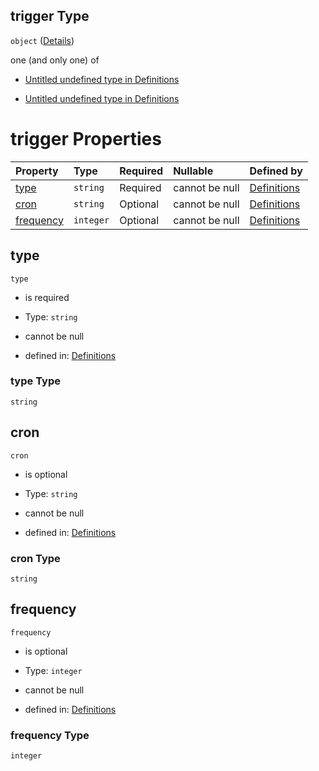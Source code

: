 ## trigger Type

`object` ([Details](definitions-definitions-autotask-properties-trigger.md))

one (and only one) of

*   [Untitled undefined type in Definitions](definitions-definitions-autotask-properties-trigger-oneof-0.md "check type definition")

*   [Untitled undefined type in Definitions](definitions-definitions-autotask-properties-trigger-oneof-1.md "check type definition")

# trigger Properties

| Property                | Type      | Required | Nullable       | Defined by                                                                                                                                                           |
| :---------------------- | :-------- | :------- | :------------- | :------------------------------------------------------------------------------------------------------------------------------------------------------------------- |
| [type](#type)           | `string`  | Required | cannot be null | [Definitions](definitions-definitions-autotask-properties-trigger-properties-type.md "undefined#/definitions/autotask/properties/trigger/properties/type")           |
| [cron](#cron)           | `string`  | Optional | cannot be null | [Definitions](definitions-definitions-autotask-properties-trigger-properties-cron.md "undefined#/definitions/autotask/properties/trigger/properties/cron")           |
| [frequency](#frequency) | `integer` | Optional | cannot be null | [Definitions](definitions-definitions-autotask-properties-trigger-properties-frequency.md "undefined#/definitions/autotask/properties/trigger/properties/frequency") |

## type



`type`

*   is required

*   Type: `string`

*   cannot be null

*   defined in: [Definitions](definitions-definitions-autotask-properties-trigger-properties-type.md "undefined#/definitions/autotask/properties/trigger/properties/type")

### type Type

`string`

## cron



`cron`

*   is optional

*   Type: `string`

*   cannot be null

*   defined in: [Definitions](definitions-definitions-autotask-properties-trigger-properties-cron.md "undefined#/definitions/autotask/properties/trigger/properties/cron")

### cron Type

`string`

## frequency



`frequency`

*   is optional

*   Type: `integer`

*   cannot be null

*   defined in: [Definitions](definitions-definitions-autotask-properties-trigger-properties-frequency.md "undefined#/definitions/autotask/properties/trigger/properties/frequency")

### frequency Type

`integer`
